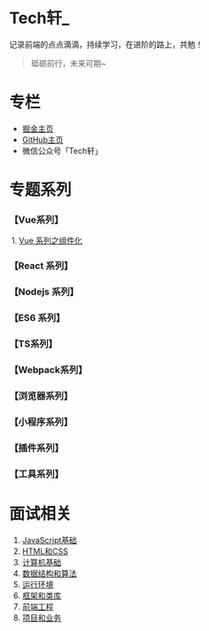 # Tech轩_

记录前端的点点滴滴，持续学习，在进阶的路上，共勉！

> 砥砺前行，未来可期~

# 专栏

- [掘金主页](https://juejin.im/user/166781500005421/posts)
- [GitHub主页]()
- 微信公众号「Tech轩」

# 专题系列

### 【Vue系列】

​	1. [Vue 系列之组件化]()

### 【React 系列】

### 【Nodejs 系列】

### 【ES6 系列】

### 【TS系列】

### 【Webpack系列】

### 【浏览器系列】

### 【小程序系列】

### 【插件系列】

### 【工具系列】

# 面试相关

1. [JavaScript基础]()
2. [HTML和CSS]()
3. [计算机基础]()
4. [数据结构和算法]()
5. [运行环境]()
6. [框架和类库]()
7. [前端工程]()
8. [项目和业务]()





​																

